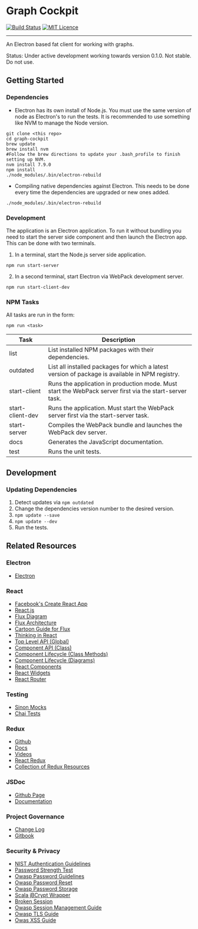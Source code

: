 # Graph Cockpit
[![Build Status](https://travis-ci.org/sholloway/graph-cockpit.svg?branch=ci)](https://travis-ci.org/sholloway/graph-cockpit)
[![MIT Licence](https://badges.frapsoft.com/os/mit/mit.svg?v=103)](https://opensource.org/licenses/mit-license.php)
- - -
An Electron based fat client for working with graphs.

Status: Under active development working towards version 0.1.0. Not stable. Do not use.

## Getting Started
### Dependencies
* Electron has its own install of Node.js. You must use the same version of node
  as Electron's to run the tests. It is recommended to use something like NVM
  to manage the Node version.
```shell
git clone <this repo>
cd graph-cockpit
brew update
brew install nvm
#Follow the brew directions to update your .bash_profile to finish setting up NVM.
nvm install 7.9.0
npm install
./node_modules/.bin/electron-rebuild
```
* Compiling native dependencies against Electron. This needs to be done every
  time the dependencies are upgraded or new ones added.
```shell
./node_modules/.bin/electron-rebuild
```

### Development
The application is an Electron application. To run it without bundling you
need to start the server side component and then launch the Electron app.
This can be done with two terminals.
1. In a terminal, start the Node.js server side application.
  ```shell
  npm run start-server
  ```
2. In a second terminal, start Electron via WebPack development server.
  ```shell
  npm run start-client-dev
  ```

### NPM Tasks
All tasks are run in the form:
```shell
npm run <task>
```  

| Task             | Description                                                                                             |
|------------------|---------------------------------------------------------------------------------------------------------|
| list             | List installed NPM packages with their dependencies.                                                    |
| outdated         | List all installed packages for which a latest version of package is available in NPM registry.         |
| start-client     | Runs the application in production mode. Must start the WebPack server first via the start-server task. |
| start-client-dev | Runs the application. Must start the WebPack server first via the start-server task.                    |
| start-server     | Compiles the WebPack bundle and launches the WebPack dev server.                                        |
| docs             | Generates the JavaScript documentation.                                                                 |
| test             | Runs the unit tests.                                                                                    |

## Development
### Updating Dependencies
1. Detect updates via `npm outdated`
2. Change the dependencies version number to the desired version.
3. `npm update --save`
4. `npm update --dev`
5. Run the tests.

## Related Resources
### Electron
* [Electron](http://electron.atom.io)

### React
* [Facebook's Create React App](https://github.com/facebookincubator/create-react-app)
* [React.js](https://facebook.github.io/react/index.html)
* [Flux Diagram](https://github.com/facebook/flux)
* [Flux Architecture](https://facebook.github.io/flux/docs/overview.html)
* [Cartoon Guide for Flux](https://medium.com/code-cartoons/a-cartoon-guide-to-flux-6157355ab207)
* [Thinking in React](http://facebook.github.io/react/docs/thinking-in-react.html)
* [Top Level API (Global)](https://facebook.github.io/react/docs/top-level-api.html)
* [Component API (Class)](https://facebook.github.io/react/docs/component-api.html)
* [Component Lifecycle (Class Methods)](https://facebook.github.io/react/docs/component-specs.html)
* [Component Lifecycle (Diagrams)](http://javascript.tutorialhorizon.com/2014/09/13/execution-sequence-of-a-react-components-lifecycle-methods/)
* [React Components](http://react-components.com/)
* [React Widgets](https://github.com/jquense/react-widgets)
* [React Router](https://github.com/reactjs/react-router)

### Testing
* [Sinon Mocks](http://sinonjs.org/)
* [Chai Tests](http://chaijs.com/)

### Redux
* [Github](https://github.com/reactjs/redux)
* [Docs](http://redux.js.org/)
* [Videos](https://egghead.io/series/getting-started-with-redux)
* [React Redux](https://github.com/reactjs/react-redux)
* [Collection of Redux Resources](https://github.com/xgrommx/awesome-redux)

### JSDoc
* [Github Page](https://github.com/jsdoc3/jsdoc)
* [Documentation](http://usejsdoc.org)

### Project Governance
* [Change Log](http://keepachangelog.com/)
* [Gitbook](https://github.com/GitbookIO/gitbook)

### Security & Privacy
* [NIST Authentication Guidelines](https://pages.nist.gov/800-63-3/)
* [Password Strength Test](https://github.com/nowsecure/owasp-password-strength-test)
* [Owasp Password Guidelines](https://www.owasp.org/index.php/Authentication_Cheat_Sheet#Implement_Proper_Password_Strength_Controls)
* [Owasp Password Reset](https://www.owasp.org/index.php/Forgot_Password_Cheat_Sheet)
* [Owasp Password Storage](https://www.owasp.org/index.php/Password_Storage_Cheat_Sheet)
* [Scala jBCrypt Wrapper](https://github.com/t3hnar/scala-bcrypt)
* [Broken Session](https://www.owasp.org/index.php/Top_10_2013-A2-Broken_Authentication_and_Session_Management)
* [Owasp Session Management Guide](https://www.owasp.org/index.php/Session_Management_Cheat_Sheet)
* [Owasp TLS Guide](https://www.owasp.org/index.php/Transport_Layer_Protection_Cheat_Sheet)
* [Owas XSS Guide](https://www.owasp.org/index.php/XSS_(Cross_Site_Scripting)_Prevention_Cheat_Sheet)
